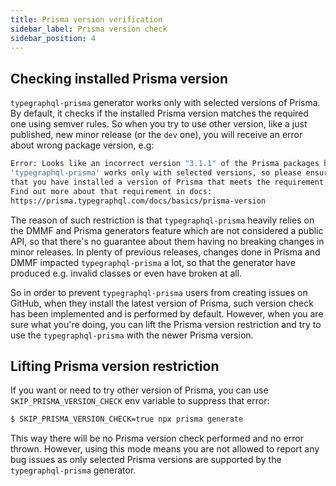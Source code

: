 ```yaml
---
title: Prisma version verification
sidebar_label: Prisma version check
sidebar_position: 4
---
```


## Checking installed Prisma version

`typegraphql-prisma` generator works only with selected versions of Prisma.
By default, it checks if the installed Prisma version matches the required one using semver rules.
So when you try to use other version, like a just published, new minor release (or the `dev` one), you will receive an error about wrong package version, e.g:

```sh
Error: Looks like an incorrect version "3.1.1" of the Prisma packages has been installed.
'typegraphql-prisma' works only with selected versions, so please ensure
that you have installed a version of Prisma that meets the requirement: "~3.0.1".
Find out more about that requirement in docs:
https://prisma.typegraphql.com/docs/basics/prisma-version
```

The reason of such restriction is that `typegraphql-prisma` heavily relies on the DMMF and Prisma generators feature which are not considered a public API, so that there's no guarantee about them having no breaking changes in minor releases.
In plenty of previous releases, changes done in Prisma and DMMF impacted `typegraphql-prisma` a lot, so that the generator have produced e.g. invalid classes or even have broken at all.

So in order to prevent `typegraphql-prisma` users from creating issues on GitHub, when they install the latest version of Prisma, such version check has been implemented and is performed by default. However, when you are sure what you're doing, you can lift the Prisma version restriction and try to use the `typegraphql-prisma` with the newer Prisma version.

## Lifting Prisma version restriction

If you want or need to try other version of Prisma, you can use `SKIP_PRISMA_VERSION_CHECK` env variable to suppress that error:

```sh
$ SKIP_PRISMA_VERSION_CHECK=true npx prisma generate
```

This way there will be no Prisma version check performed and no error thrown. However, using this mode means you are not allowed to report any bug issues as only selected Prisma versions are supported by the `typegraphql-prisma` generator.
